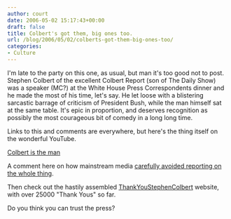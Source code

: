 ```yaml
---
author: court
date: 2006-05-02 15:17:43+00:00
draft: false
title: Colbert's got them, big ones too.
url: /blog/2006/05/02/colberts-got-them-big-ones-too/
categories:
- Culture
---
```


I'm late to the party on this one, as usual, but man it's too good not to post.  Stephen Colbert of the excellent Colbert Report (son of The Daily Show) was a speaker (MC?) at the White House Press Correspondents dinner and he made the most of his time, let's say.  He let loose with a blistering sarcastic barrage of criticism of President Bush, while the man himself sat at the same table.  It's epic in proportion, and deserves recognition as possibly the most courageous bit of comedy in a long long time.  

Links to this and comments are everywhere, but here's the thing itself on the wonderful YouTube.

[Colbert is the man](http://youtube.com/watch?v=lcIRXur61II&search=colbert%20roasts)

A comment here on how mainstream media [carefully avoided reporting on the whole thing](http://news.yahoo.com/s/huffpost/20060501/cm_huffpost/020130;_ylt=A86.I2xvSVZE09gAKwv9wxIF;_ylu=X3oDMTBjMHVqMTQ4BHNlYwN5bnN1YmNhdA--).

Then check out the hastily assembled [ThankYouStephenColbert](http://thankyoustephencolbert.org/) website, with over 25000 "Thank Yous" so far.   

Do you think you can trust the press?
